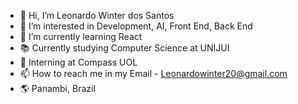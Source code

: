 - 👋 Hi, I’m Leonardo Winter dos Santos  
- 👀 I’m interested in Development, AI, Front End, Back End
- 🌱 I’m currently learning React
- 📚 Currently studying Computer Science at UNIJUI
- 💼 Interning at Compass UOL
- 📫 How to reach me in my Email - Leonardowinter20@gmail.com
- 🌎 Panambi, Brazil



